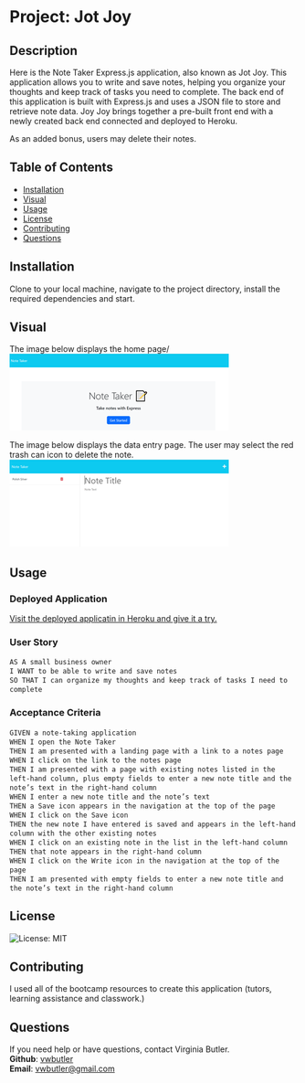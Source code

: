 # Project: Jot Joy

## Description
  
  Here is the Note Taker Express.js application, also known as Jot Joy. This application allows you to write and save notes, helping you organize your thoughts and keep track of tasks you need to complete. The back end of this application is built with Express.js and uses a JSON file to store and retrieve note data. Joy Joy brings together a pre-built front end with a newly created back end connected and deployed to Heroku.

As an added bonus, users may delete their notes.

## Table of Contents
  - [Installation](#installation)
  - [Visual](#visual)
  - [Usage](#usage)
  - [License](#license)
  - [Contributing](#contributing)
  - [Questions](#questions)

## Installation
  Clone to your local machine, navigate to the project directory, install the required dependencies and start.
  
## Visual
The image below displays the home page/
![jot joy home page](/public/assets/images/jot-joy-home.png)

The image below displays the data entry page. The user may select the red trash can icon to delete the note.
![jot joy entry page](/public/assets/images/jot-joy-with-note.png)

## Usage

### Deployed Application

  [Visit the deployed applicatin in Heroku and give it a try.](https://jot-joy.herokuapp.com/)

### User Story

```
AS A small business owner
I WANT to be able to write and save notes
SO THAT I can organize my thoughts and keep track of tasks I need to complete
```

### Acceptance Criteria

```
GIVEN a note-taking application
WHEN I open the Note Taker
THEN I am presented with a landing page with a link to a notes page
WHEN I click on the link to the notes page
THEN I am presented with a page with existing notes listed in the left-hand column, plus empty fields to enter a new note title and the note’s text in the right-hand column
WHEN I enter a new note title and the note’s text
THEN a Save icon appears in the navigation at the top of the page
WHEN I click on the Save icon
THEN the new note I have entered is saved and appears in the left-hand column with the other existing notes
WHEN I click on an existing note in the list in the left-hand column
THEN that note appears in the right-hand column
WHEN I click on the Write icon in the navigation at the top of the page
THEN I am presented with empty fields to enter a new note title and the note’s text in the right-hand column
```

## License

![License: MIT](https://img.shields.io/badge/License-MIT-yellow.svg)

## Contributing
  I used all of the bootcamp resources to create this application (tutors, learning assistance and classwork.)

## Questions

If you need help or have questions, contact Virginia Butler.  
  **Github**: [vwbutler](https://github.com/vwbutler)  
  **Email**: vwbutler@gmail.com